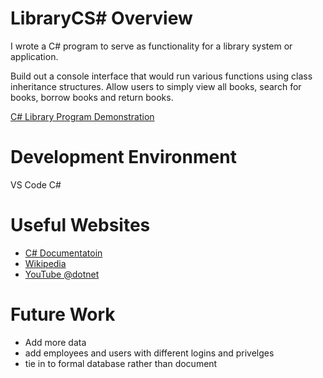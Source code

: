 # LibraryCS# Overview

I wrote a C# program to serve as functionality for a library system or application.

Build out a console interface that would run various functions using class inheritance structures. Allow users to simply view all books, search for books, borrow books and return books.

[C# Library Program Demonstration](https://youtu.be/p72BKtEoy6I)

# Development Environment

VS Code 
C#

# Useful Websites

- [C# Documentatoin](https://learn.microsoft.com/en-us/dotnet/csharp/tour-of-csharp/)
- [Wikipedia](https://en.wikipedia.org/wiki/C_Sharp_(programming_language))
- [YouTube @dotnet](https://www.youtube.com/@dotnet)

# Future Work

- Add more data
- add employees and users with different logins and privelges
- tie in to formal database rather than document

